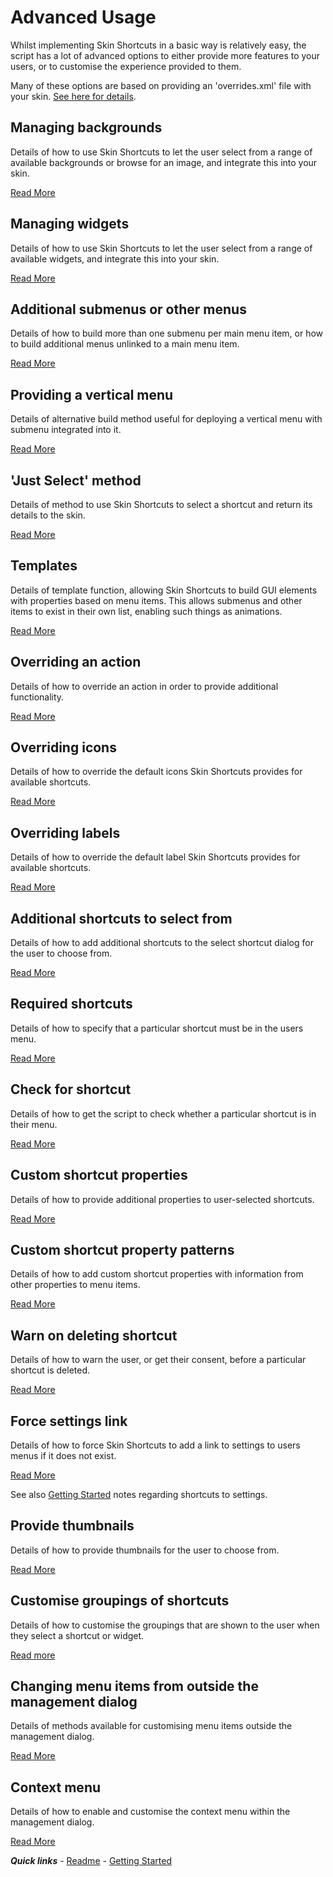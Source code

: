 # Advanced Usage

Whilst implementing Skin Shortcuts in a basic way is relatively easy, the script has a lot of advanced options to either provide more features to your users, or to customise the experience provided to them.

Many of these options are based on providing an 'overrides.xml' file with your skin. [See here for details](./overrides.md).

## Managing backgrounds

Details of how to use Skin Shortcuts to let the user select from a range of available backgrounds or browse for an image, and integrate this into your skin.

[Read More](./Managing%20backgrounds.md)

## Managing widgets

Details of how to use Skin Shortcuts to let the user select from a range of available widgets, and integrate this into your skin.

[Read More](./Managing%20widgets.md)

## Additional submenus or other menus

Details of how to build more than one submenu per main menu item, or how to build additional menus unlinked to a main menu item.

[Read More](./Additional%20submenu.md)

## Providing a vertical menu

Details of alternative build method useful for deploying a vertical menu with submenu integrated into it.

[Read More](./Vertical%20menu.md)

## 'Just Select' method

Details of method to use Skin Shortcuts to select a shortcut and return its details to the skin.

[Read More](./Just%20Select.md)

## Templates

Details of template function, allowing Skin Shortcuts to build GUI elements with properties based on menu items. This allows submenus and other items to exist in their own list, enabling such things as animations.

[Read More](./Templates.md)

## Overriding an action

Details of how to override an action in order to provide additional functionality.

[Read More](./Overriding%20an%20action.md)

## Overriding icons

Details of how to override the default icons Skin Shortcuts provides for available shortcuts.

[Read More](./Overriding%20icons.md)

## Overriding labels

Details of how to override the default label Skin Shortcuts provides for available shortcuts.

[Read More](./Overriding%20labels.md)

## Additional shortcuts to select from

Details of how to add additional shortcuts to the select shortcut dialog for the user to choose from.

[Read More](./Additional%20shortcuts.md)

## Required shortcuts

Details of how to specify that a particular shortcut must be in the users menu.

[Read More](./Required%20shortcuts.md)

## Check for shortcut

Details of how to get the script to check whether a particular shortcut is in their menu.

[Read More](./Check%20for%20shortcut.md)

## Custom shortcut properties

Details of how to provide additional properties to user-selected shortcuts.

[Read More](./Custom%20shortcut%20properties.md)

## Custom shortcut property patterns

Details of how to add custom shortcut properties with information from other properties to menu items.

[Read More](./Property%20patterns.md)

## Warn on deleting shortcut

Details of how to warn the user, or get their consent, before a particular shortcut is deleted.

[Read More](./Warn%20on%20deleting%20shortcut.md)

## Force settings link

Details of how to force Skin Shortcuts to add a link to settings to users menus if it does not exist.

[Read More](./Force%20settings%20link.md)

See also [Getting Started](../started/Getting%20Started.md#shortcut-to-settings) notes regarding shortcuts to settings.

## Provide thumbnails

Details of how to provide thumbnails for the user to choose from.

[Read More](./Provide%20thumbnails.md)

## Customise groupings of shortcuts

Details of how to customise the groupings that are shown to the user when they select a shortcut or widget.

[Read more](./Custom%20groupings.md)

## Changing menu items from outside the management dialog

Details of methods available for customising menu items outside the management dialog.

[Read More](./External%20editing.md)

## Context menu

Details of how to enable and customise the context menu within the management dialog.

[Read More](./Context%20menu.md)

***Quick links*** - [Readme](../../README.md) - [Getting Started](../started/Getting%20Started.md)